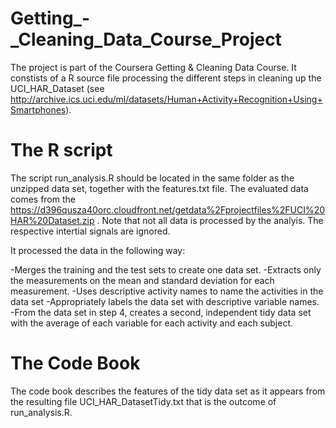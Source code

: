 # Getting_-_Cleaning_Data_Course_Project
The project is part of the Coursera Getting & Cleaning Data Course. It constists of a R source file processing the different steps in cleaning up the UCI_HAR_Dataset (see http://archive.ics.uci.edu/ml/datasets/Human+Activity+Recognition+Using+Smartphones). 

# The R script
The script run_analysis.R should be located in the same folder as the unzipped data set, together with the features.txt file. The evaluated data comes from the https://d396qusza40orc.cloudfront.net/getdata%2Fprojectfiles%2FUCI%20HAR%20Dataset.zip . Note that not all data is processed by the analyis. The respective intertial signals are ignored.

It processed the data in the following way:

-Merges the training and the test sets to create one data set.
-Extracts only the measurements on the mean and standard deviation for each measurement. 
-Uses descriptive activity names to name the activities in the data set
-Appropriately labels the data set with descriptive variable names. 
-From the data set in step 4, creates a second, independent tidy data set with the average of each variable for each activity and each subject.
# The Code Book
The code book describes the features of the tidy data set as it appears from the resulting file UCI_HAR_DatasetTidy.txt that is the outcome of run_analysis.R.

 

